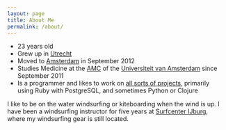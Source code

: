 ```yaml
---
layout: page
title: About Me
permalink: /about/
---
```


* 23 years old
* Grew up in [Utrecht](https://en.wikipedia.org/wiki/Utrecht)
* Moved to [Amsterdam](https://en.wikipedia.org/wiki/Amsterdam) in September 2012
* Studies Medicine at the [AMC](http://amc.nl) of the [Universiteit van Amsterdam](http://uva.nl) since September 2011
* Is a programmer and likes to work on [all sorts of projects](/projects), primarily using Ruby with PostgreSQL, and sometimes Python or Clojure

I like to be on the water windsurfing or kiteboarding when the wind is up. I have been a windsurfing instructor for five years at [Surfcenter IJburg](http://surfcenterijburg.nl), where my windsurfing gear is still located. 
